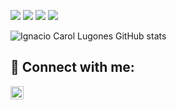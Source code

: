 ![](https://img.shields.io/badge/Python-3776AB?style=for-the-badge&logo=python&logoColor=black)
![](https://img.shields.io/badge/Node.js-43853D?style=for-the-badge&logo=node.js&logoColor=black)
![](https://img.shields.io/badge/Go-00ADD8?style=for-the-badge&logo=go&logoColor=black)
![](https://img.shields.io/badge/Amazon_AWS-232F3E?style=for-the-badge&logo=amazon-aws&logoColor=black)

![Ignacio Carol Lugones GitHub stats](https://github-readme-stats-eight-navy-49.vercel.app/api?username=Ignaciocl&show_icons=true&theme=tokyonight&count_private=true&include_all_commits=true)


## 🤝 Connect with me:

<a href="https://www.linkedin.com/in/ignacio-carol-lugones-51770a18b/"><img align="center" src="https://raw.githubusercontent.com/yushi1007/yushi1007/main/images/linkedin.svg" alt="Ignacio Carol Lugones | LinkedIn" width="21px"/></a>

<!--
**cosito** is a ✨ _special_ ✨ repository because its `README.md` (this file) appears on your GitHub profile.

Here are some ideas to get you started:

- 🔭 I’m currently working on ...
- 🌱 I’m currently learning ...
- 👯 I’m looking to collaborate on ...
- 🤔 I’m looking for help with ...
- 💬 Ask me about ...
- 📫 How to reach me: ...
- 😄 Pronouns: ...
- ⚡ Fun fact: ...
-->
